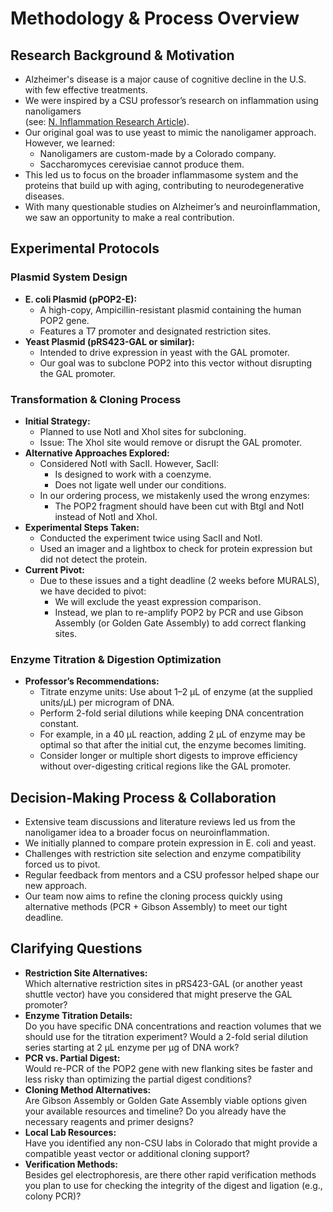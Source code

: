 # Methodology & Process Overview

## Research Background & Motivation
- Alzheimer's disease is a major cause of cognitive decline in the U.S. with few effective treatments.
- We were inspired by a CSU professor’s research on inflammation using nanoligamers  
  (see: [N. Inflammation Research Article](https://jneuroinflammation.biomedcentral.com/articles/10.1186/s12974-024-03182-9)).
- Our original goal was to use yeast to mimic the nanoligamer approach. However, we learned:
  - Nanoligamers are custom-made by a Colorado company.
  - Saccharomyces cerevisiae cannot produce them.
- This led us to focus on the broader inflammasome system and the proteins that build up with aging, contributing to neurodegenerative diseases.
- With many questionable studies on Alzheimer’s and neuroinflammation, we saw an opportunity to make a real contribution.

## Experimental Protocols

### Plasmid System Design
- **E. coli Plasmid (pPOP2-E):**
  - A high-copy, Ampicillin-resistant plasmid containing the human POP2 gene.
  - Features a T7 promoter and designated restriction sites.
- **Yeast Plasmid (pRS423-GAL or similar):**
  - Intended to drive expression in yeast with the GAL promoter.
  - Our goal was to subclone POP2 into this vector without disrupting the GAL promoter.

### Transformation & Cloning Process
- **Initial Strategy:**
  - Planned to use NotI and XhoI sites for subcloning.
  - Issue: The XhoI site would remove or disrupt the GAL promoter.
- **Alternative Approaches Explored:**
  - Considered NotI with SacII. However, SacII:
    - Is designed to work with a coenzyme.
    - Does not ligate well under our conditions.
  - In our ordering process, we mistakenly used the wrong enzymes:
    - The POP2 fragment should have been cut with BtgI and NotI instead of NotI and XhoI.
- **Experimental Steps Taken:**
  - Conducted the experiment twice using SacII and NotI.
  - Used an imager and a lightbox to check for protein expression but did not detect the protein.
- **Current Pivot:**
  - Due to these issues and a tight deadline (2 weeks before MURALS), we have decided to pivot:
    - We will exclude the yeast expression comparison.
    - Instead, we plan to re-amplify POP2 by PCR and use Gibson Assembly (or Golden Gate Assembly) to add correct flanking sites.
  
### Enzyme Titration & Digestion Optimization
- **Professor’s Recommendations:**
  - Titrate enzyme units: Use about 1–2 μL of enzyme (at the supplied units/μL) per microgram of DNA.
  - Perform 2-fold serial dilutions while keeping DNA concentration constant.
  - For example, in a 40 μL reaction, adding 2 μL of enzyme may be optimal so that after the initial cut, the enzyme becomes limiting.
  - Consider longer or multiple short digests to improve efficiency without over-digesting critical regions like the GAL promoter.

## Decision-Making Process & Collaboration
- Extensive team discussions and literature reviews led us from the nanoligamer idea to a broader focus on neuroinflammation.
- We initially planned to compare protein expression in E. coli and yeast.
- Challenges with restriction site selection and enzyme compatibility forced us to pivot.
- Regular feedback from mentors and a CSU professor helped shape our new approach.
- Our team now aims to refine the cloning process quickly using alternative methods (PCR + Gibson Assembly) to meet our tight deadline.

## Clarifying Questions
- **Restriction Site Alternatives:**  
  Which alternative restriction sites in pRS423-GAL (or another yeast shuttle vector) have you considered that might preserve the GAL promoter?
- **Enzyme Titration Details:**  
  Do you have specific DNA concentrations and reaction volumes that we should use for the titration experiment? Would a 2-fold serial dilution series starting at 2 μL enzyme per μg of DNA work?
- **PCR vs. Partial Digest:**  
  Would re-PCR of the POP2 gene with new flanking sites be faster and less risky than optimizing the partial digest conditions?
- **Cloning Method Alternatives:**  
  Are Gibson Assembly or Golden Gate Assembly viable options given your available resources and timeline? Do you already have the necessary reagents and primer designs?
- **Local Lab Resources:**  
  Have you identified any non-CSU labs in Colorado that might provide a compatible yeast vector or additional cloning support?
- **Verification Methods:**  
  Besides gel electrophoresis, are there other rapid verification methods you plan to use for checking the integrity of the digest and ligation (e.g., colony PCR)?

